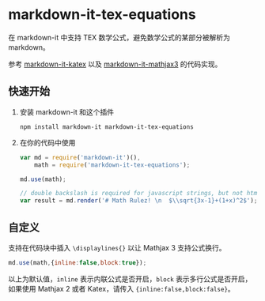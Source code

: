 # markdown-it-tex-equations

在 markdown-it 中支持 TEX 数学公式，避免数学公式的某部分被解析为 markdown。

参考 [markdown-it-katex](http://waylonflinn.github.io/markdown-it-katex/) 以及 [markdown-it-mathjax3](https://github.com/tani/markdown-it-mathjax3/blob/master/LICENSE) 的代码实现。

## 快速开始

1. 安装 markdown-it 和这个插件

   ```shell
   npm install markdown-it markdown-it-tex-equations
   ```

2. 在你的代码中使用

   ```javascript
   var md = require('markdown-it')(),
       math = require('markdown-it-tex-equations');
   
   md.use(math);
   
   // double backslash is required for javascript strings, but not html input
   var result = md.render('# Math Rulez! \n  $\\sqrt{3x-1}+(1+x)^2$');
   ```

## 自定义

支持在代码块中插入 `\displaylines{}` 以让 Mathjax 3 支持公式换行。

```js
md.use(math,{inline:false,block:true});
```

以上为默认值，`inline` 表示内联公式是否开启，`block` 表示多行公式是否开启，如果使用 Mathjax 2 或者 Katex，请传入 `{inline:false,block:false}`。
